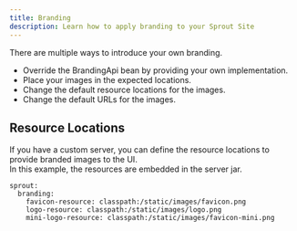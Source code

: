 ```yaml
---
title: Branding
description: Learn how to apply branding to your Sprout Site
---
```


There are multiple ways to introduce your own branding.  

- Override the BrandingApi bean by providing your own implementation.
- Place your images in the expected locations.
- Change the default resource locations for the images.
- Change the default URLs for the images.  

## Resource Locations
If you have a custom server, you can define the resource locations to provide branded images to the UI.  
In this example, the resources are embedded in the server jar.  

```
sprout:
  branding:
    favicon-resource: classpath:/static/images/favicon.png
    logo-resource: classpath:/static/images/logo.png
    mini-logo-resource: classpath:/static/images/favicon-mini.png
```
